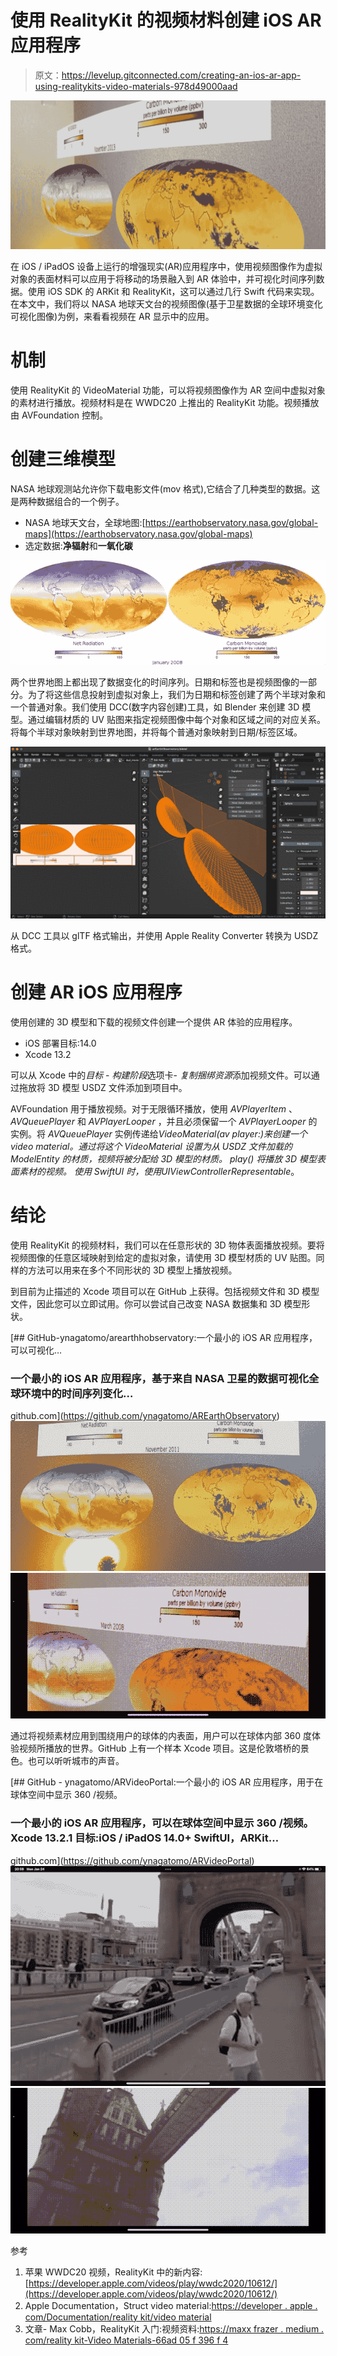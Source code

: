 # 使用 RealityKit 的视频材料创建 iOS AR 应用程序

> 原文：<https://levelup.gitconnected.com/creating-an-ios-ar-app-using-realitykits-video-materials-978d49000aad>

![](img/f1e23e89eb54015ebd9a6b9163fae804.png)

在 iOS / iPadOS 设备上运行的增强现实(AR)应用程序中，使用视频图像作为虚拟对象的表面材料可以应用于将移动的场景融入到 AR 体验中，并可视化时间序列数据。使用 iOS SDK 的 ARKit 和 RealityKit，这可以通过几行 Swift 代码来实现。在本文中，我们将以 NASA 地球天文台的视频图像(基于卫星数据的全球环境变化可视化图像)为例，来看看视频在 AR 显示中的应用。

# 机制

使用 RealityKit 的 VideoMaterial 功能，可以将视频图像作为 AR 空间中虚拟对象的素材进行播放。视频材料是在 WWDC20 上推出的 RealityKit 功能。视频播放由 AVFoundation 控制。

# 创建三维模型

NASA 地球观测站允许你下载电影文件(mov 格式),它结合了几种类型的数据。这是两种数据组合的一个例子。

*   NASA 地球天文台，全球地图:[https://earthobservatory.nasa.gov/global-maps](https://earthobservatory.nasa.gov/global-maps)
*   选定数据:**净辐射**和**一氧化碳**

![](img/77145f9014c6eb1f2a021b44e20a8d54.png)

两个世界地图上都出现了数据变化的时间序列。日期和标签也是视频图像的一部分。为了将这些信息投射到虚拟对象上，我们为日期和标签创建了两个半球对象和一个普通对象。我们使用 DCC(数字内容创建)工具，如 Blender 来创建 3D 模型。通过编辑材质的 UV 贴图来指定视频图像中每个对象和区域之间的对应关系。将每个半球对象映射到世界地图，并将每个普通对象映射到日期/标签区域。

![](img/c345ea5114e51694ccdd095b79420d70.png)

从 DCC 工具以 glTF 格式输出，并使用 Apple Reality Converter 转换为 USDZ 格式。

# 创建 AR iOS 应用程序

使用创建的 3D 模型和下载的视频文件创建一个提供 AR 体验的应用程序。

*   iOS 部署目标:14.0
*   Xcode 13.2

可以从 Xcode 中的*目标* - *构建阶段*选项卡- *复制捆绑资源*添加视频文件。可以通过拖放将 3D 模型 USDZ 文件添加到项目中。

AVFoundation 用于播放视频。对于无限循环播放，使用 *AVPlayerItem* 、 *AVQueuePlayer* 和 *AVPlayerLooper* ，并且必须保留一个 *AVPlayerLooper* 的实例。将 *AVQueuePlayer* 实例传递给*VideoMaterial(av player:)*来创建一个 video material。通过将这个 VideoMaterial 设置为从 USDZ 文件加载的 ModelEntity 的材质，视频将被分配给 3D 模型的材质。 *play()* 将播放 3D 模型表面素材的视频。
使用 SwiftUI 时，使用*UIViewControllerRepresentable*。

# 结论

使用 RealityKit 的视频材料，我们可以在任意形状的 3D 物体表面播放视频。要将视频图像的任意区域映射到给定的虚拟对象，请使用 3D 模型材质的 UV 贴图。同样的方法可以用来在多个不同形状的 3D 模型上播放视频。

到目前为止描述的 Xcode 项目可以在 GitHub 上获得。包括视频文件和 3D 模型文件，因此您可以立即试用。你可以尝试自己改变 NASA 数据集和 3D 模型形状。

[](https://github.com/ynagatomo/AREarthObservatory) [## GitHub-ynagatomo/arearthhobservatory:一个最小的 iOS AR 应用程序，可以可视化…

### 一个最小的 iOS AR 应用程序，基于来自 NASA 卫星的数据可视化全球环境中的时间序列变化…

github.com](https://github.com/ynagatomo/AREarthObservatory) ![](img/7f80bcf172fa49e29b0288ebd23399c6.png)![](img/ee8d2ed418a3476eb54e7357c40f04c6.png)

通过将视频素材应用到围绕用户的球体的内表面，用户可以在球体内部 360 度体验视频所播放的世界。GitHub 上有一个样本 Xcode 项目。这是伦敦塔桥的景色。也可以听听城市的声音。

[](https://github.com/ynagatomo/ARVideoPortal) [## GitHub - ynagatomo/ARVideoPortal:一个最小的 iOS AR 应用程序，用于在球体空间中显示 360 /视频。

### 一个最小的 iOS AR 应用程序，可以在球体空间中显示 360 /视频。Xcode 13.2.1 目标:iOS / iPadOS 14.0+ SwiftUI，ARKit…

github.com](https://github.com/ynagatomo/ARVideoPortal) ![](img/347a8584be8b5f8029d40e6507459d63.png)![](img/b62f07f3350317e72da90cac0e4a1ef5.png)

参考

1.  苹果 WWDC20 视频，RealityKit 中的新内容:[https://developer.apple.com/videos/play/wwdc2020/10612/](https://developer.apple.com/videos/play/wwdc2020/10612/)
2.  Apple Documentation，Struct video material:[https://developer . apple . com/Documentation/reality kit/video material](https://developer.apple.com/documentation/realitykit/videomaterial)
3.  文章- Max Cobb，RealityKit 入门:视频资料:[https://maxx frazer . medium . com/reality kit-Video Materials-66ad 05 f 396 f 4](https://maxxfrazer.medium.com/realitykit-videomaterials-66ad05f396f4)
